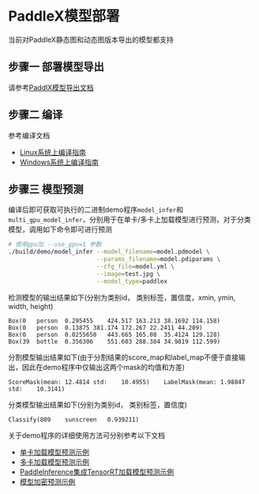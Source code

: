 # PaddleX模型部署

当前对PaddleX静态图和动态图版本导出的模型都支持


## 步骤一 部署模型导出

请参考[PaddlX模型导出文档](https://github.com/PaddlePaddle/PaddleX/blob/develop/dygraph/docs/apis/export_model.md)


## 步骤二 编译

参考编译文档

- [Linux系统上编译指南](../compile/paddle/linux.md)
- [Windows系统上编译指南](../compile/paddle/windows.md)


## 步骤三 模型预测

编译后即可获取可执行的二进制demo程序`model_infer`和`multi_gpu_model_infer`，分别用于在单卡/多卡上加载模型进行预测，对于分类模型，调用如下命令即可进行预测

```sh
# 使用gpu加 --use_gpu=1 参数
./build/demo/model_infer --model_filename=model.pdmodel \
                         --params_filename=model.pdiparams \
                         --cfg_file=model.yml \
                         --image=test.jpg \
                         --model_type=paddlex
```

检测模型的输出结果如下(分别为类别id， 类别标签，置信度，xmin, ymin, width, height)

```
Box(0   person  0.295455    424.517 163.213 38.1692 114.158)
Box(0   person  0.13875 381.174 172.267 22.2411 44.209)
Box(0   person  0.0255658   443.665 165.08  35.4124 129.128)
Box(39  bottle  0.356306    551.603 288.384 34.9819 112.599)
```

分割模型输出结果如下(由于分割结果的score_map和label_map不便于直接输出，因此在demo程序中仅输出这两个mask的均值和方差)

```
ScoreMask(mean: 12.4814 std:    10.4955)    LabelMask(mean: 1.98847 std:    10.3141)
```

分类模型输出结果如下(分别为类别id， 类别标签，置信度)

```
Classify(809    sunscreen   0.939211)
```

关于demo程序的详细使用方法可分别参考以下文档

- [单卡加载模型预测示例](../demo/model_infer.md)
- [多卡加载模型预测示例](../demo/multi_gpu_model_infer.md)
- [PaddleInference集成TensorRT加载模型预测示例](../../demo/tensorrt_infer.md)
- [模型加密预测示例](./docs/demo/decrypt_infer.md)
